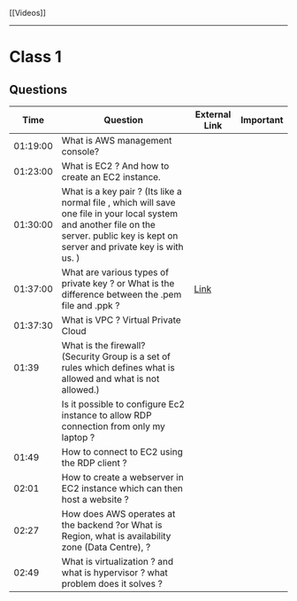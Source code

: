 [[Videos]]

---

# Class 1

## Questions
| Time     | Question                                                                                                                                                                                  | External Link                                                                                                                                                                                                                                                | Important |
| -------- | ----------------------------------------------------------------------------------------------------------------------------------------------------------------------------------------- | ------------------------------------------------------------------------------------------------------------------------------------------------------------------------------------------------------------------------------------------------------------ | --------- |
| 01:19:00 | What is AWS management console?                                                                                                                                                           |                                                                                                                                                                                                                                                              |           |
| 01:23:00 | What is EC2 ? And how to create an EC2 instance.                                                                                                                                          |                                                                                                                                                                                                                                                              |           |
| 01:30:00 | What is a key pair ?   (Its like a normal file , which will save one file in your local system and another file on the server. public key is kept on server and private key is with us. ) |                                                                                                                                                                                                                                                              |           |
| 01:37:00 | What are various types of private key ? or What is the difference between the .pem file and .ppk ?                                                                                        | [Link]([https://stackoverflow.com/questions/20367694/whats-the-difference-between-ppk-and-pem-where-pem-is-stored-in-amazons-ec2](https://stackoverflow.com/questions/20367694/whats-the-difference-between-ppk-and-pem-where-pem-is-stored-in-amazons-ec2)) |           |
| 01:37:30 | What is VPC ? Virtual Private Cloud                                                                                                                                                       |                                                                                                                                                                                                                                                              |           |
| 01:39    | What is the firewall? (Security Group is a set of rules which defines what is allowed and what is not allowed.)                                                                           |                                                                                                                                                                                                                                                              |           |
|          | Is it possible to configure Ec2 instance to allow RDP connection from only my laptop ?                                                                                                    |                                                                                                                                                                                                                                                              |           |
| 01:49     | How to connect to EC2 using the RDP client ?                                                                                                                                              |                                                                                                                                                                                                                                                              |           |
| 02:01     | How to create a webserver in EC2 instance which can then host a website ?                                                                                                                 |                                                                                                                                                                                                                                                              |           |
| 02:27     | How does AWS operates at the backend ?or What is Region, what is availability zone (Data Centre), ?                                                                                       |                                                                                                                                                                                                                                                              |           |
| 02:49     | What is virtualization ? and what is hypervisor ? what problem does it solves ?                                                                                                           |                                                                                                                                                                                                                                                              |           |